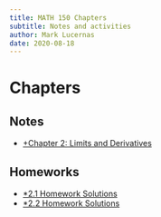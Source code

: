 ```yaml
---
title: MATH 150 Chapters
subtitle: Notes and activities
author: Mark Lucernas
date: 2020-08-18
---
```



# Chapters

## Notes

- [+Chapter 2: Limits and Derivatives](chapter-2)


## Homeworks

- [*2.1 Homework Solutions](file:../../../../files/fall-2020/MATH-150/chapter-2/2.1_homework.pdf)
- [*2.2 Homework Solutions](file:../../../../files/fall-2020/MATH-150/chapter-2/2.2_homework.pdf)

